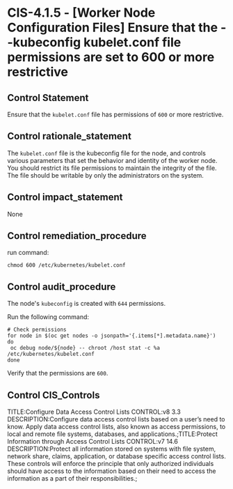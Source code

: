 # CIS-4.1.5 - \[Worker Node Configuration Files\] Ensure that the --kubeconfig kubelet.conf file permissions are set to 600 or more restrictive

## Control Statement

Ensure that the `kubelet.conf` file has permissions of `600` or more restrictive.

## Control rationale_statement

The `kubelet.conf` file is the kubeconfig file for the node, and controls various parameters that set the behavior and identity of the worker node. You should restrict its file permissions to maintain the integrity of the file. The file should be writable by only the administrators on the system.

## Control impact_statement

None

## Control remediation_procedure

run command:

```
chmod 600 /etc/kubernetes/kubelet.conf
```

## Control audit_procedure

The node's `kubeconfig` is created with `644` permissions. 

Run the following command:

```
# Check permissions
for node in $(oc get nodes -o jsonpath='{.items[*].metadata.name}')
do
 oc debug node/${node} -- chroot /host stat -c %a /etc/kubernetes/kubelet.conf
done
```

Verify that the permissions are `600`.

## Control CIS_Controls

TITLE:Configure Data Access Control Lists CONTROL:v8 3.3 DESCRIPTION:Configure data access control lists based on a user’s need to know. Apply data access control lists, also known as access permissions, to local and remote file systems, databases, and applications.;TITLE:Protect Information through Access Control Lists CONTROL:v7 14.6 DESCRIPTION:Protect all information stored on systems with file system, network share, claims, application, or database specific access control lists. These controls will enforce the principle that only authorized individuals should have access to the information based on their need to access the information as a part of their responsibilities.;
